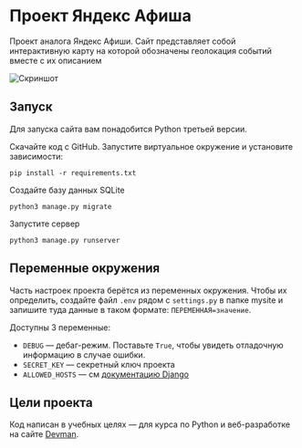# Проект Яндекс Афиша

Проект аналога Яндекс Афиши. Сайт представляет собой интерактивную карту на которой обозначены геолокация событий вместе с их описанием

![Скриншот](https://ibb.co/92H8xQ7)

## Запуск

Для запуска сайта вам понадобится Python третьей версии.

Скачайте код с GitHub. Запустите виртуальное окружение и  установите зависимости:

```
pip install -r requirements.txt
```

Создайте базу данных SQLite

```
python3 manage.py migrate
```

Запустите сервер

```
python3 manage.py runserver
```

## Переменные окружения

Часть настроек проекта берётся из переменных окружения. Чтобы их определить, создайте файл `.env` рядом с `settings.py` в папке mysite и запишите туда данные в таком формате: `ПЕРЕМЕННАЯ=значение`.

Доступны 3 переменные:
- `DEBUG` — дебаг-режим. Поставьте `True`, чтобы увидеть отладочную информацию в случае ошибки.
- `SECRET_KEY` — секретный ключ проекта
- `ALLOWED_HOSTS` — см [документацию Django](https://docs.djangoproject.com/en/3.1/ref/settings/#allowed-hosts)


## Цели проекта

Код написан в учебных целях — для курса по Python и веб-разработке на сайте [Devman](https://dvmn.org).

